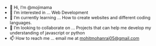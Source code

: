 - 👋 Hi, I’m @mojimama
- 👀 I’m interested in ... Web Development
- 🌱 I’m currently learning ... How to create websites and different coding languages.
- 💞️ I’m looking to collaborate on ... Projects that can help me develop my understanding of javascript or python
- 📫 How to reach me ... email me at mohitmohanraj05@gmail.com

<!---
mojimama/mojimama is a ✨ special ✨ repository because its `README.md` (this file) appears on your GitHub profile.
You can click the Preview link to take a look at your changes.
--->
